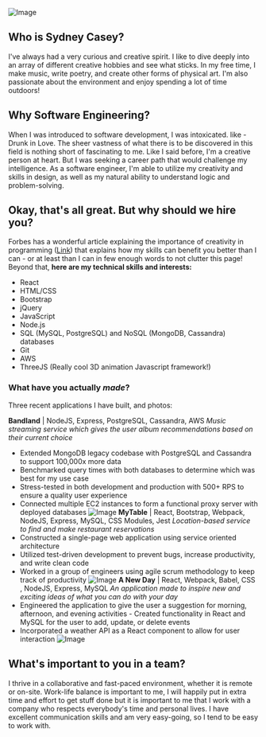 ![Image](https://scontent-ort2-1.xx.fbcdn.net/v/t1.0-9/49608064_2264251306927495_3585183848226357248_n.jpg?_nc_cat=109&_nc_oc=AQlHteCR0kk8YVXtqAFbB2J5ppGvhaCZemB6OA3RAHA6msgt2gcGvkeaFWxbXPfZ1n4&_nc_ht=scontent-ort2-1.xx&oh=01e63dd7dff791d25c74b8f5614245f0&oe=5DCC7DA8)

## Who is Sydney Casey?

I've always had a very curious and creative spirit. I like to dive deeply into an array of different creative hobbies and see what sticks. In my free time, I make music, write poetry, and create other forms of physical art. I'm also passionate about the environment and enjoy spending a lot of time outdoors!

## Why Software Engineering?

When I was introduced to software development, I was intoxicated. like - Drunk in Love. The sheer vastness of what there is to be discovered in this field is nothing short of fascinating to me. Like I said before, I'm a creative person at heart. But I was seeking a career path that would challenge my intelligence. As a software engineer, I'm able to utilize my creativity and skills in design, as well as my natural ability to understand logic and problem-solving. 


## Okay, that's all great. But why should we hire you?

Forbes has a wonderful article explaining the importance of creativity in programming ([Link](https://www.forbes.com/sites/christianowens/2019/02/14/move-over-actors-and-artists-software-developers-are-true-creative-heroes/#63af45357127)) that explains how my skills can benefit you better than I can - or at least than I can in few enough words to not clutter this page! Beyond that, **here are my technical skills and interests:** 
- React
- HTML/CSS
- Bootstrap
- jQuery
- JavaScript
- Node.js
- SQL (MySQL, PostgreSQL) and NoSQL (MongoDB, Cassandra) databases
- Git
- AWS
- ThreeJS (Really cool 3D animation Javascript framework!)

### What have you actually _made_?

Three recent applications I have built, and photos:

**Bandland** | NodeJS, Express, PostgreSQL, Cassandra, AWS
_Music streaming service which gives the user album recommendations based on their current choice_
- Extended MongoDB legacy codebase with PostgreSQL and Cassandra to support 100,000x more data 
- Benchmarked query times with both databases to determine which was best for my use case
- Stress-tested in both development and production with 500+ RPS to ensure a quality user experience 
- Connected multiple EC2 instances to form a functional proxy server with deployed databases
![Image](https://ibb.co/yhqF0wq)
**MyTable** | React, Bootstrap, Webpack, NodeJS, Express, MySQL, CSS Modules, Jest 
_Location-based service to find and make restaurant reservations_
- Constructed a single-page web application using service oriented architecture
- Utilized test-driven development to prevent bugs, increase productivity, and write clean code
- Worked in a group of engineers using agile scrum methodology to keep track of productivity
![Image](https://ibb.co/mRkb20D)
**A New Day** | React, Webpack, Babel, CSS , NodeJS, Express, MySQL
_An application made to inspire new and exciting ideas of what you can do with your day_
- Engineered the application to give the user a suggestion for morning, afternoon, and evening activities - Created functionality in React and MySQL for the user to add, update, or delete events
- Incorporated a weather API as a React component to allow for user interaction
![Image](https://ibb.co/wyMpGKm)

## What's important to you in a team?

I thrive in a collaborative and fast-paced environment, whether it is remote or on-site. Work-life balance is important to me, I will happily put in extra time and effort to get stuff done but it is important to me that I work with a company who respects everybody's time and personal lives. I have excellent communication skills and am very easy-going, so I tend to be easy to work with.
